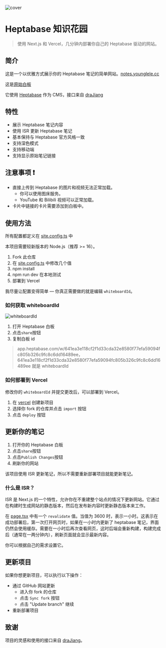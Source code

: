 ![cover](https://3aed3bd.webp.li/202412301102553.png)

# Heptabase 知识花园

> 使用 Next.js 和 Vercel，几分钟内部署你自己的 Heptabase 驱动的网站。

## 简介

这是一个以优雅方式展示你的 Heptabase 笔记的简单网站。[notes.younglele.cc](https://notes.yanglele.cc)

这是[原始白板](https://app.heptabase.com/w/641ea3e118cf2f1d33cda32e8580f77efa59094fc805b326c9fc8c6dd16489ee)

它使用 [Heptabase](https://heptabase.com/) 作为 CMS，接口来自 [draJiang](https://github.com/draJiang)

## 特性

- 展示 Heptabase 笔记内容
- 使用 ISR 更新 Heptabase 笔记
- 基本保持与 Heptabase 官方风格一致
- 支持深色模式
- 支持移动端
- 支持显示原始笔记链接

## 注意事项 ❗

- 直接上传到 Heptabase 的图片和视频无法正常加载。
  - 你可以使用图床服务。
  - YouTube 和 Bilibili 视频可以正常加载。
- 卡片中链接的卡片需要添加到白板中。

## 使用方法

所有配置都定义在 [site.config.ts](https://github.com/youngle316/heptabase_garden/blob/main/site.config.ts) 中

本项目需要较新版本的 Node.js（推荐 >= 16）。

1. Fork 此仓库
2. 在 [site.config.ts](https://github.com/youngle316/heptabase_garden/blob/main/site.config.ts) 中修改几个值
3. npm install
4. npm run dev 在本地测试
5. 部署到 Vercel

我尽量让配置变得简单 — 你真正需要做的就是编辑 `whiteboardId`。

### 如何获取 whiteboardId

![whiteboardId](https://3aed3bd.webp.li/202412301210513.png)

1. 打开 Heptabase 白板
2. 点击`share`按钮
3. 复制白板 id

> app.heptabase.com/w/641ea3e118cf2f1d33cda32e8580f77efa59094fc805b326c9fc8c6dd16489ee，641ea3e118cf2f1d33cda32e8580f77efa59094fc805b326c9fc8c6dd16489ee 就是 whiteboardId

### 如何部署到 Vercel

修改你的 `whiteboardId` 并提交更改后，可以部署到 Vercel。

1. 在 [vercel](https://vercel.com/) 创建新项目
2. 选择你 fork 的仓库并点击 `import` 按钮
3. 点击 `deploy` 按钮

## 更新你的笔记

1. 打开你的 Heptabase 白板
2. 点击`share`按钮
3. 点击`Publish Changes`按钮
4. 刷新你的网站

该项目使用 ISR 更新笔记，所以不需要重新部署项目就能更新笔记。

### 什么是 ISR？

ISR 是 Next.js 的一个特性，允许你在不重建整个站点的情况下更新网站。它通过在构建时生成网站的静态版本，然后在发布新内容时更新静态版本来工作。

在 [page.tsx](https://github.com/youngle316/heptabase_garden/blob/main/app/page.tsx) 中有一个 `revalidate` 值。当值为 3600 时，表示一小时。这表示在成功部署后，第一次打开网页时，如果在一小时内更新了 heptabase 笔记，界面仍然会使用缓存。需要在一小时后再次查看网页，这时后端会重新构建，构建完成后（通常在一两分钟内），刷新页面就会显示最新内容。

你可以根据自己的需求设置它。

## 更新项目

如果你想更新项目，可以执行以下操作：

- 通过 GitHub 网站更新
  - 进入你 fork 的仓库
  - 点击 `Sync fork` 按钮
  - 点击 "Update branch" 继续
- 重新部署项目

## 致谢

项目的灵感和使用的接口来自 [draJiang](https://github.com/draJiang)。